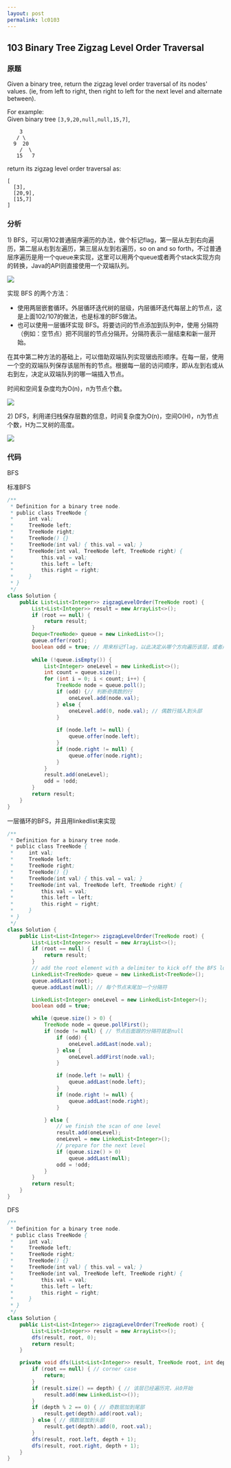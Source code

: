 ```yaml
---
layout: post
permalink: lc0103
---
```


## 103 Binary Tree Zigzag Level Order Traversal

### 原题

Given a binary tree, return the zigzag level order traversal of its nodes' values. \(ie, from left to right, then right to left for the next level and alternate between\).

For example:  
Given binary tree `[3,9,20,null,null,15,7]`,  


```text
    3
   / \
  9  20
    /  \
   15   7
```

return its zigzag level order traversal as:  


```text
[
  [3],
  [20,9],
  [15,7]
]
```

### 分析

1\) BFS，可以用102普通层序遍历的办法，做个标记flag，第一层从左到右向遍历，第二层从右到左遍历，第三层从左到右遍历，so on and so forth，不过普通层序遍历是用一个queue来实现，这里可以用两个queue或者两个stack实现方向的转换，Java的API则直接使用一个双端队列。

![](../../.gitbook/assets/image%20%2861%29.png)

实现 BFS 的两个方法：

* 使用两层嵌套循环。外层循环迭代树的层级，内层循环迭代每层上的节点，这是上面102/107的做法，也是标准的BFS做法。
* 也可以使用一层循环实现 BFS。将要访问的节点添加到队列中，使用 分隔符（例如：空节点）把不同层的节点分隔开。分隔符表示一层结束和新一层开始。

在其中第二种方法的基础上，可以借助双端队列实现锯齿形顺序。在每一层，使用一个空的双端队列保存该层所有的节点。根据每一层的访问顺序，即从左到右或从右到左，决定从双端队列的哪一端插入节点。

时间和空间复杂度均为O\(n\)，n为节点个数。

![](../../.gitbook/assets/image%20%2859%29.png)

2\) DFS，利用递归栈保存层数的信息，时间复杂度为O\(n\)，空间O\(H\)，n为节点个数，H为二叉树的高度。

![](../../.gitbook/assets/image%20%2860%29.png)

### 代码

BFS

标准BFS

```java
/**
 * Definition for a binary tree node.
 * public class TreeNode {
 *     int val;
 *     TreeNode left;
 *     TreeNode right;
 *     TreeNode() {}
 *     TreeNode(int val) { this.val = val; }
 *     TreeNode(int val, TreeNode left, TreeNode right) {
 *         this.val = val;
 *         this.left = left;
 *         this.right = right;
 *     }
 * }
 */
class Solution {
    public List<List<Integer>> zigzagLevelOrder(TreeNode root) {
        List<List<Integer>> result = new ArrayList<>();
        if (root == null) {
            return result;
        }
        Deque<TreeNode> queue = new LinkedList<>();
        queue.offer(root);
        boolean odd = true; // 用来标记flag，以此决定从哪个方向遍历该层，或者用个int整数判断奇偶也行
        
        while (!queue.isEmpty()) {
            List<Integer> oneLevel = new LinkedList<>();
            int count = queue.size();
            for (int i = 0; i < count; i++) {
                TreeNode node = queue.poll();
                if (odd) {// 判断奇偶数的行
                    oneLevel.add(node.val);
                } else {
                    oneLevel.add(0, node.val); // 偶数行插入到头部
                }
                
                if (node.left != null) {
                    queue.offer(node.left);
                }
                if (node.right != null) {
                    queue.offer(node.right);
                }
            }
            result.add(oneLevel);
            odd = !odd;
        }
        return result;
    }
}
```

一层循环的BFS，并且用linkedlist来实现

```java
/**
 * Definition for a binary tree node.
 * public class TreeNode {
 *     int val;
 *     TreeNode left;
 *     TreeNode right;
 *     TreeNode() {}
 *     TreeNode(int val) { this.val = val; }
 *     TreeNode(int val, TreeNode left, TreeNode right) {
 *         this.val = val;
 *         this.left = left;
 *         this.right = right;
 *     }
 * }
 */
class Solution {
    public List<List<Integer>> zigzagLevelOrder(TreeNode root) {
        List<List<Integer>> result = new ArrayList<>();
        if (root == null) {
            return result;
        }
        // add the root element with a delimiter to kick off the BFS loop
        LinkedList<TreeNode> queue = new LinkedList<TreeNode>();
        queue.addLast(root);
        queue.addLast(null); // 每个节点末尾加一个分隔符

        LinkedList<Integer> oneLevel = new LinkedList<Integer>();
        boolean odd = true;

        while (queue.size() > 0) {
            TreeNode node = queue.pollFirst();
            if (node != null) { // 节点后面跟的分隔符就是null
                if (odd) {
                    oneLevel.addLast(node.val);
                } else {
                    oneLevel.addFirst(node.val);
                }

                if (node.left != null) {
                    queue.addLast(node.left);
                }
                if (node.right != null) {
                    queue.addLast(node.right);
                }

            } else {
                // we finish the scan of one level
                result.add(oneLevel);
                oneLevel = new LinkedList<Integer>();
                // prepare for the next level
                if (queue.size() > 0)
                    queue.addLast(null);
                odd = !odd;
            }
        }
        return result;
    }
}
```

DFS

```java
/**
 * Definition for a binary tree node.
 * public class TreeNode {
 *     int val;
 *     TreeNode left;
 *     TreeNode right;
 *     TreeNode() {}
 *     TreeNode(int val) { this.val = val; }
 *     TreeNode(int val, TreeNode left, TreeNode right) {
 *         this.val = val;
 *         this.left = left;
 *         this.right = right;
 *     }
 * }
 */
class Solution {
    public List<List<Integer>> zigzagLevelOrder(TreeNode root) {
        List<List<Integer>> result = new ArrayList<>();
        dfs(result, root, 0);
        return result;
    }

    private void dfs(List<List<Integer>> result, TreeNode root, int depth) {
        if (root == null) { // corner case
            return;
        }
        if (result.size() == depth) { // 该层已经遍历完，从0开始
            result.add(new LinkedList<>());
        } 
        if (depth % 2 == 0) { // 奇数层加到尾部
            result.get(depth).add(root.val);
        } else { // 偶数层加到头部
            result.get(depth).add(0, root.val);
        }
        dfs(result, root.left, depth + 1);
        dfs(result, root.right, depth + 1);
    }
}
```